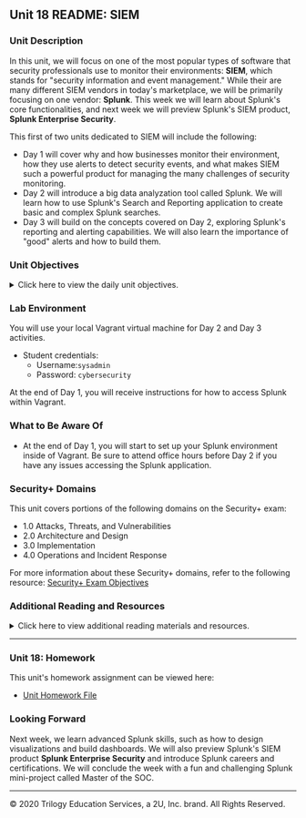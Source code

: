 ## Unit 18 README: SIEM

### Unit Description

In this unit, we will focus on one of the most popular types of software that security professionals use to monitor their environments: **SIEM**, which stands for "security information and event management." While their are many different SIEM vendors in today's marketplace, we will be primarily focusing on one vendor: **Splunk**.  This week we will learn about Splunk's core functionalities, and next week we will preview Splunk's SIEM product, **Splunk Enterprise Security**.


This first of two units dedicated to SIEM will include the following:
  - Day 1 will cover why and how businesses monitor their environment, how they use alerts to detect security events, and what makes SIEM such a powerful product for managing the many challenges of security monitoring.
  - Day 2 will introduce a big data analyzation tool called Splunk.  We will learn how to use Splunk's Search and Reporting application to create basic and complex Splunk searches.
  - Day 3 will build on the concepts covered on Day 2, exploring Splunk's reporting and alerting capabilities.  We will also learn the importance of "good" alerts and how to build them.

### Unit Objectives 

<details>
    <summary>Click here to view the daily unit objectives.</summary>

  <br>

- **Day 1:** Intro to SIEM
  - Analyze logs and determine the types of data they contain, as well as the types of security events they can help identify.
  
  - Isolate, identify, and correlate fields across raw log files.
  
  - Design a correlation rule that triggers a notification when an event occurs.
  
  - Make informed decisions about which SIEM vendor is best for an organization.
  
- **Day 2:** Splunk Searches
  - Explore and select Splunk add-ons and apps based on project needs.
  
  - Upload logs into a Splunk repository.
  
  - Write complex SPL queries to analyze specific security situations.
  
- **Day 3:** Splunk Reports and Alerts

  - Use SPL commands `stat` and `eval` to create new fields in Splunk.

  - Schedule statistical reports in Splunk.

  - Determine baselines of normal activity in order to trigger alerts.

  - Design and schedule alerts to notify if an attack is occurring.

</details>


### Lab Environment

You will use your local Vagrant virtual machine for Day 2 and Day 3 activities. 

 - Student credentials:
    - Username:`sysadmin`
    - Password: `cybersecurity`
    

At the end of Day 1, you will receive instructions for how to access Splunk within Vagrant.

### What to Be Aware Of

- At the end of Day 1, you will start to set up your Splunk environment inside of Vagrant. Be sure to attend office hours before Day 2 if you have any issues accessing the Splunk application.


### Security+ Domains

This unit covers portions of the following domains on the Security+ exam:

- 1.0 Attacks, Threats, and Vulnerabilities 
- 2.0 Architecture and Design 
- 3.0 Implementation
- 4.0 Operations and Incident Response 

For more information about these Security+ domains, refer to the following resource: [Security+ Exam Objectives](https://comptiacdn.azureedge.net/webcontent/docs/default-source/exam-objectives/comptia-security-sy0-601-exam-objectives-(2-0).pdf?sfvrsn=8c5889ff_2)



### Additional Reading and Resources

<details> 
<summary> Click here to view additional reading materials and resources. </summary>
</br>

These are provided as optional, recommended resources to supplement the concepts covered in this unit.


- **Day 1 Resources**

  - [DNS Stuff: 10 Log Sources You Should Monitor](https://www.dnsstuff.com/top-10-log-sources-you-should-monitor)
  - [DNS Stuff: 10 Best SIEM Tools in 2020](https://www.dnsstuff.com/siem-tools)


- **Day 2 Resources**

  - [Splunk: Search Cheat Sheet](https://www.splunk.com/pdfs/solution-guides/splunk-quick-reference-guide.pdf)


- **Day 3 Resources**

  - [Atlassian: Alert Fatigue](https://www.atlassian.com/incident-management/on-call/alert-fatigue)



</details>

---

### Unit 18: Homework

This unit's homework assignment can be viewed here: 

- [Unit Homework File](../../2-Homework/18-SIEMs)

### Looking Forward 

Next week, we learn advanced Splunk skills, such as how to design visualizations and build dashboards. We will also preview Splunk's  SIEM product **Splunk Enterprise Security** and introduce Splunk careers and certifications.  We will conclude the week with a fun and challenging Splunk mini-project called Master of the SOC.

---


© 2020 Trilogy Education Services, a 2U, Inc. brand. All Rights Reserved.    
